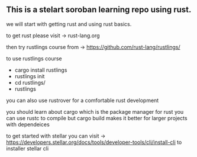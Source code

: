 ## This is a stelart soroban learning repo using rust.


we will start with getting rust and using rust basics.

to get rust please visit -> rust-lang.org

then try rustlings course from ->  https://github.com/rust-lang/rustlings/

to use rustlings course  

+ cargo install rustlings
+ rustlings init
+ cd rustlings/
+ rustlings

you can also use rustrover for a comfortable rust development 

you should learn about cargo which is the package manager for rust 
you can use rustc to compile but cargo build makes it better for larger projects  with dependeices



to get started with stellar you can visit ->  https://developers.stellar.org/docs/tools/developer-tools/cli/install-cli 
to installer stellar cli
